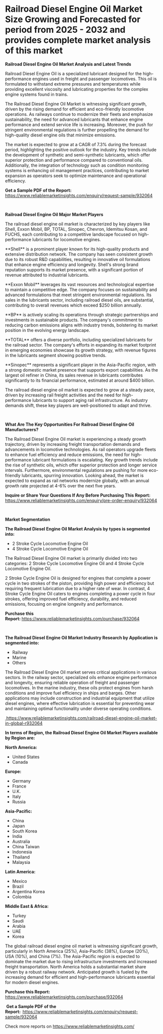 <p><h1>Railroad Diesel Engine Oil Market Size Growing and Forecasted for period from 2025 - 2032 and provides complete market analysis of this market</h1></p><p><strong>Railroad Diesel Engine Oil Market Analysis and Latest Trends</strong></p>
<p><p>Railroad Diesel Engine Oil is a specialized lubricant designed for the high-performance engines used in freight and passenger locomotives. This oil is formulated to withstand extreme pressures and temperatures while providing excellent viscosity and lubricating properties for the complex engine systems found in trains. </p><p>The Railroad Diesel Engine Oil Market is witnessing significant growth, driven by the rising demand for efficient and eco-friendly locomotive operations. As railways continue to modernize their fleets and emphasize sustainability, the need for advanced lubricants that enhance engine performance and extend service life is increasing. Moreover, the push for stringent environmental regulations is further propelling the demand for high-quality diesel engine oils that minimize emissions.</p><p>The market is expected to grow at a CAGR of 7.3% during the forecast period, highlighting the positive outlook for the industry. Key trends include the development of synthetic and semi-synthetic lubricants, which offer superior protection and performance compared to conventional oils. Additionally, the integration of technology such as condition monitoring systems is enhancing oil management practices, contributing to market expansion as operators seek to optimize maintenance and operational efficiency.</p></p>
<p><strong>Get a Sample PDF of the Report:&nbsp;</strong> <a href="https://www.reliablemarketinsights.com/enquiry/request-sample/932064?utm_campaign=2639&utm_medium=2&utm_source=Github&utm_content=ia&utm_term=21032025&utm_id=railroad-diesel-engine-oil">https://www.reliablemarketinsights.com/enquiry/request-sample/932064</a></p>
<p>&nbsp;</p>
<p><strong>Railroad Diesel Engine Oil Major Market Players</strong></p>
<p><p>The railroad diesel engine oil market is characterized by key players like Shell, Exxon Mobil, BP, TOTAL, Sinopec, Chevron, Idemitsu Kosan, and FUCHS, each contributing to a competitive landscape focused on high-performance lubricants for locomotive engines.</p><p>**Shell** is a prominent player known for its high-quality products and extensive distribution network. The company has seen consistent growth due to its robust R&D capabilities, resulting in innovative oil formulations that enhance engine efficiency and longevity. Shell's strong brand reputation supports its market presence, with a significant portion of revenue attributed to industrial lubricants.</p><p>**Exxon Mobil** leverages its vast resources and technological expertise to maintain a competitive edge. The company focuses on sustainability and advanced formulations that meet stringent environmental regulations. Its sales in the lubricants sector, including railroad diesel oils, are substantial, contributing to overall revenues which exceed $250 billion annually.</p><p>**BP** is actively scaling its operations through strategic partnerships and investments in sustainable products. The company's commitment to reducing carbon emissions aligns with industry trends, bolstering its market position in the evolving energy landscape.</p><p>**TOTAL** offers a diverse portfolio, including specialized lubricants for the railroad sector. The company's efforts in expanding its market footprint in emerging economies showcase its growth strategy, with revenue figures in the lubricants segment showing positive trends.</p><p>**Sinopec** represents a significant player in the Asia-Pacific region, with a strong domestic market presence that supports export capabilities. As the largest oil refiner in China, its sales revenue in lubricants contributes significantly to its financial performance, estimated at around $400 billion.</p><p>The railroad diesel engine oil market is expected to grow at a steady pace, driven by increasing rail freight activities and the need for high-performance lubricants to support aging rail infrastructure. As industry demands shift, these key players are well-positioned to adapt and thrive.</p></p>
<p>&nbsp;</p>
<p><strong>What Are The Key Opportunities For Railroad Diesel Engine Oil Manufacturers?</strong></p>
<p><p>The Railroad Diesel Engine Oil market is experiencing a steady growth trajectory, driven by increasing freight transportation demands and advancements in locomotive technologies. As rail operators upgrade fleets to enhance fuel efficiency and reduce emissions, the need for high-performance lubricant formulations is escalating. Key growth trends include the rise of synthetic oils, which offer superior protection and longer service intervals. Furthermore, environmental regulations are pushing for more eco-friendly lubricants, spurring innovation. Looking ahead, the market is expected to expand as rail networks modernize globally, with an annual growth rate projected at 4-6% over the next five years.</p></p>
<p><strong>Inquire or Share Your Questions If Any Before Purchasing This Report:</strong> <a href="https://www.reliablemarketinsights.com/enquiry/pre-order-enquiry/932064?utm_campaign=2639&utm_medium=2&utm_source=Github&utm_content=ia&utm_term=21032025&utm_id=railroad-diesel-engine-oil">https://www.reliablemarketinsights.com/enquiry/pre-order-enquiry/932064</a></p>
<p>&nbsp;</p>
<p><strong>Market Segmentation</strong></p>
<p><strong>The Railroad Diesel Engine Oil Market Analysis by types is segmented into:</strong></p>
<p><ul><li>2 Stroke Cycle Locomotive Engine Oil</li><li>4 Stroke Cycle Locomotive Engine Oil</li></ul></p>
<p><p>The Railroad Diesel Engine Oil market is primarily divided into two categories: 2 Stroke Cycle Locomotive Engine Oil and 4 Stroke Cycle Locomotive Engine Oil. </p><p>2 Stroke Cycle Engine Oil is designed for engines that complete a power cycle in two strokes of the piston, providing high power and efficiency but requiring frequent lubrication due to a higher rate of wear. In contrast, 4 Stroke Cycle Engine Oil caters to engines completing a power cycle in four strokes, offering improved fuel efficiency, durability, and reduced emissions, focusing on engine longevity and performance.</p></p>
<p><strong>Purchase this Report:&nbsp;</strong><a href="https://www.reliablemarketinsights.com/purchase/932064?utm_campaign=2639&utm_medium=2&utm_source=Github&utm_content=ia&utm_term=21032025&utm_id=railroad-diesel-engine-oil">https://www.reliablemarketinsights.com/purchase/932064</a></p>
<p>&nbsp;</p>
<p><strong>The Railroad Diesel Engine Oil Market Industry Research by Application is segmented into:</strong></p>
<p><ul><li>Railway</li><li>Marine</li><li>Others</li></ul></p>
<p><p>The Railroad Diesel Engine Oil market serves critical applications in various sectors. In the railway sector, specialized oils enhance engine performance and longevity, ensuring reliable operation of freight and passenger locomotives. In the marine industry, these oils protect engines from harsh conditions and improve fuel efficiency in ships and barges. Other applications may include construction and industrial equipment that utilize diesel engines, where effective lubrication is essential for preventing wear and maintaining optimal functionality under diverse operating conditions.</p></p>
<p><a href="https://www.reliablemarketinsights.com/railroad-diesel-engine-oil-market-in-global-r932064?utm_campaign=2639&utm_medium=2&utm_source=Github&utm_content=ia&utm_term=21032025&utm_id=railroad-diesel-engine-oil">&nbsp;https://www.reliablemarketinsights.com/railroad-diesel-engine-oil-market-in-global-r932064</a></p>
<p><strong>In terms of Region, the Railroad Diesel Engine Oil Market Players available by Region are:</strong></p>
<p>
    <p> <strong> North America: </strong>
        <ul>
            <li>United States</li>
            <li>Canada</li>
        </ul>
        </p> 
    <p> <strong> Europe: </strong>
        <ul>
            <li>Germany</li>
            <li>France</li>
            <li>U.K.</li>
            <li>Italy</li>
            <li>Russia</li>
        </ul>
        </p> 
    <p> <strong> Asia-Pacific: </strong>
        <ul>
            <li>China</li>
            <li>Japan</li>
            <li>South Korea</li>
            <li>India</li>
            <li>Australia</li>
            <li>China Taiwan</li>
            <li>Indonesia</li>
            <li>Thailand</li>
            <li>Malaysia</li>
        </ul>
        </p> 
    <p> <strong> Latin America: </strong>
        <ul>
            <li>Mexico</li>
            <li>Brazil</li>
            <li>Argentina Korea</li>
            <li>Colombia</li>
        </ul>
        </p> 
    <p> <strong> Middle East & Africa: </strong>
        <ul>
            <li>Turkey</li>
            <li>Saudi</li>
            <li>Arabia</li>
            <li>UAE</li>
            <li>Korea</li>
        </ul>
    </p>
    </p>
<p><p>The global railroad diesel engine oil market is witnessing significant growth, particularly in North America (25%), Asia-Pacific (38%), Europe (20%), USA (10%), and China (7%). The Asia-Pacific region is expected to dominate the market due to rising infrastructure investments and increased freight transportation. North America holds a substantial market share driven by a robust railway network. Anticipated growth is fueled by the increasing demand for efficient and high-performance lubricants essential for modern diesel engines.</p></p>
<p><strong>Purchase this Report: </strong><a href="https://www.reliablemarketinsights.com/purchase/932064?utm_campaign=2639&utm_medium=2&utm_source=Github&utm_content=ia&utm_term=21032025&utm_id=railroad-diesel-engine-oil">https://www.reliablemarketinsights.com/purchase/932064</a></p>
<p>&nbsp;<strong>Get a Sample PDF of the Report:&nbsp;&nbsp;</strong><a href="https://www.reliablemarketinsights.com/enquiry/request-sample/932064?utm_campaign=2639&utm_medium=2&utm_source=Github&utm_content=ia&utm_term=21032025&utm_id=railroad-diesel-engine-oil">https://www.reliablemarketinsights.com/enquiry/request-sample/932064</a></p>
<p><strong></strong></p>
<p>Check more reports on <a href="https://www.reliablemarketinsights.com/?utm_campaign=2639&utm_medium=2&utm_source=Github&utm_content=ia&utm_term=21032025&utm_id=railroad-diesel-engine-oil">https://www.reliablemarketinsights.com/</a></p>